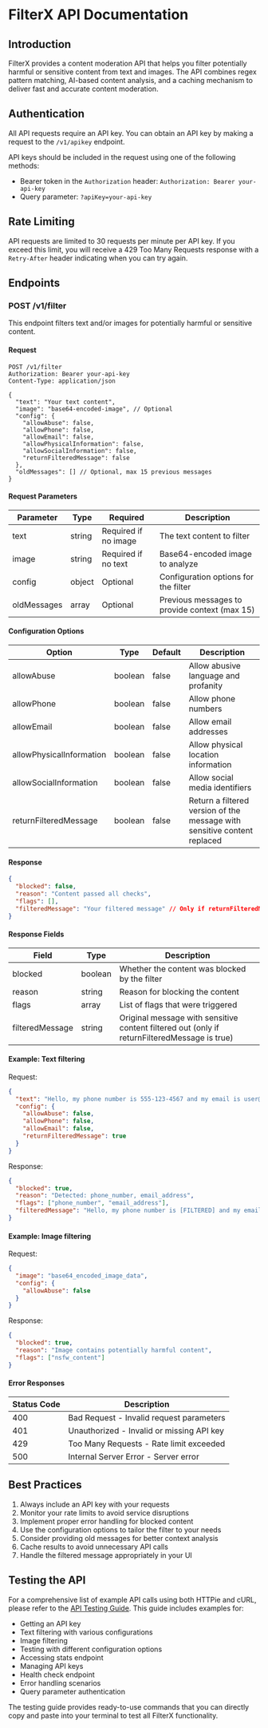 # FilterX API Documentation

## Introduction

FilterX provides a content moderation API that helps you filter potentially harmful or sensitive content from text and images. The API combines regex pattern matching, AI-based content analysis, and a caching mechanism to deliver fast and accurate content moderation.

## Authentication

All API requests require an API key. You can obtain an API key by making a request to the `/v1/apikey` endpoint.

API keys should be included in the request using one of the following methods:

- Bearer token in the `Authorization` header: `Authorization: Bearer your-api-key`
- Query parameter: `?apiKey=your-api-key`

## Rate Limiting

API requests are limited to 30 requests per minute per API key. If you exceed this limit, you will receive a 429 Too Many Requests response with a `Retry-After` header indicating when you can try again.

## Endpoints

### POST /v1/filter

This endpoint filters text and/or images for potentially harmful or sensitive content.

#### Request

```http
POST /v1/filter
Authorization: Bearer your-api-key
Content-Type: application/json

{
  "text": "Your text content",
  "image": "base64-encoded-image", // Optional
  "config": {
    "allowAbuse": false,
    "allowPhone": false,
    "allowEmail": false,
    "allowPhysicalInformation": false,
    "allowSocialInformation": false,
    "returnFilteredMessage": false
  },
  "oldMessages": [] // Optional, max 15 previous messages
}
```

#### Request Parameters

| Parameter   | Type   | Required             | Description                                   |
| ----------- | ------ | -------------------- | --------------------------------------------- |
| text        | string | Required if no image | The text content to filter                    |
| image       | string | Required if no text  | Base64-encoded image to analyze               |
| config      | object | Optional             | Configuration options for the filter          |
| oldMessages | array  | Optional             | Previous messages to provide context (max 15) |

#### Configuration Options

| Option                   | Type    | Default | Description                                                              |
| ------------------------ | ------- | ------- | ------------------------------------------------------------------------ |
| allowAbuse               | boolean | false   | Allow abusive language and profanity                                     |
| allowPhone               | boolean | false   | Allow phone numbers                                                      |
| allowEmail               | boolean | false   | Allow email addresses                                                    |
| allowPhysicalInformation | boolean | false   | Allow physical location information                                      |
| allowSocialInformation   | boolean | false   | Allow social media identifiers                                           |
| returnFilteredMessage    | boolean | false   | Return a filtered version of the message with sensitive content replaced |

#### Response

```json
{
  "blocked": false,
  "reason": "Content passed all checks",
  "flags": [],
  "filteredMessage": "Your filtered message" // Only if returnFilteredMessage is true
}
```

#### Response Fields

| Field           | Type    | Description                                                                                  |
| --------------- | ------- | -------------------------------------------------------------------------------------------- |
| blocked         | boolean | Whether the content was blocked by the filter                                                |
| reason          | string  | Reason for blocking the content                                                              |
| flags           | array   | List of flags that were triggered                                                            |
| filteredMessage | string  | Original message with sensitive content filtered out (only if returnFilteredMessage is true) |

#### Example: Text filtering

Request:

```json
{
  "text": "Hello, my phone number is 555-123-4567 and my email is user@example.com.",
  "config": {
    "allowAbuse": false,
    "allowPhone": false,
    "allowEmail": false,
    "returnFilteredMessage": true
  }
}
```

Response:

```json
{
  "blocked": true,
  "reason": "Detected: phone_number, email_address",
  "flags": ["phone_number", "email_address"],
  "filteredMessage": "Hello, my phone number is [FILTERED] and my email is [FILTERED]."
}
```

#### Example: Image filtering

Request:

```json
{
  "image": "base64_encoded_image_data",
  "config": {
    "allowAbuse": false
  }
}
```

Response:

```json
{
  "blocked": true,
  "reason": "Image contains potentially harmful content",
  "flags": ["nsfw_content"]
}
```

#### Error Responses

| Status Code | Description                               |
| ----------- | ----------------------------------------- |
| 400         | Bad Request - Invalid request parameters  |
| 401         | Unauthorized - Invalid or missing API key |
| 429         | Too Many Requests - Rate limit exceeded   |
| 500         | Internal Server Error - Server error      |

## Best Practices

1. Always include an API key with your requests
2. Monitor your rate limits to avoid service disruptions
3. Implement proper error handling for blocked content
4. Use the configuration options to tailor the filter to your needs
5. Consider providing old messages for better context analysis
6. Cache results to avoid unnecessary API calls
7. Handle the filtered message appropriately in your UI

## Testing the API

For a comprehensive list of example API calls using both HTTPie and cURL, please refer to the [API Testing Guide](./api-testing.md). This guide includes examples for:

- Getting an API key
- Text filtering with various configurations
- Image filtering
- Testing with different configuration options
- Accessing stats endpoint
- Managing API keys
- Health check endpoint
- Error handling scenarios
- Query parameter authentication

The testing guide provides ready-to-use commands that you can directly copy and paste into your terminal to test all FilterX functionality.
